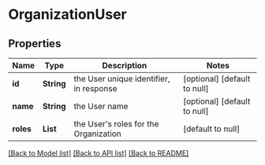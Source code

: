 # OrganizationUser
## Properties

Name | Type | Description | Notes
------------ | ------------- | ------------- | -------------
**id** | **String** | the User unique identifier, in response | [optional] [default to null]
**name** | **String** | the User name | [optional] [default to null]
**roles** | **List** | the User&#39;s roles for the Organization | [default to null]

[[Back to Model list]](../README.md#documentation-for-models) [[Back to API list]](../README.md#documentation-for-api-endpoints) [[Back to README]](../README.md)

